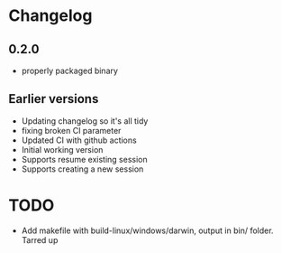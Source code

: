 # Changelog

## 0.2.0

* properly packaged binary

## Earlier versions

* Updating changelog so it's all tidy
* fixing broken CI parameter
* Updated CI with github actions
* Initial working version
* Supports resume existing session
* Supports creating a new session

# TODO

* Add makefile with build-linux/windows/darwin, output in bin/ folder. Tarred up
